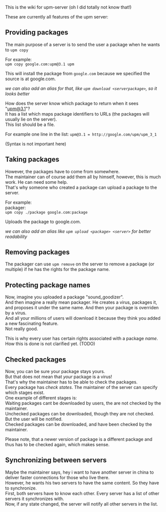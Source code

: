 This is the wiki for upm-server (oh I did totally not know that!)

These are currently all features of the upm server:

## Providing packages
The main purpose of a server is to send the user a package when he wants to `upm copy`

For example:  
`upm copy google.com:upm@3.1 upm`

This will install the package from `google.com` because we specified the source is at google.com.

_we can also add an alias for that, like `upm download <serverpackage>`, so it looks better_

How does the server know which package to return when it sees "upm@3.1"?  
It has a list which maps package identifiers to URLs (the packages will usually lie on the server).  
This list should be a file.  

For example one line in the list:
`upm@3.1 = http://google.com/upm/upm_3_1`

(Syntax is not important here)

## Taking packages

However, the packages have to come from somewhere.  
The maintainer can of course add them all by himself, however, this is much work.
He can need some help.  
That's why someone who created a package can upload a package to the server.  

For example:  
packager:  
`upm copy ./package google.com:package`  

Uploads the package to google.com.

*we can also add an alias like `upm upload <package> <server>` for better readability*

## Removing packages
The packager can use `upm remove` on the server to remove a package (or multiple)
if he has the rights for the package name.

## Protecting package names
Now, imagine you uploaded a package "sound_goodizer".  
And then imagine a really mean packager. He creates a virus, packages it, and
proposes it under the same name. And then your package is overriden by a virus.  
And all your millions of users will download it because they think you added a new fascinating feature.  
Not really good.  

This is why every user has certain rights associated with a package *name*.  
How this is done is not clarified yet. (TODO)

## Checked packages

Now, you can be sure your package stays yours.  
But that does not mean that *your* package is a virus!  
That's why the maintainer has to be able to check the packages.  
Every package has *check states*. The maintainer of the server can specify which stages exist.  
One example of different stages is:  
Waiting packages cant be downloaded by users, the are not checked by the maintainer.  
Unchecked packages can be downloaded, though they are not checked. But the user will
be notified.  
Checked packages can be downloaded, and have been checked by the maintainer.  

Please note, that a newer version of package is a different package and thus has to be checked again, which makes sense.

## Synchronizing between servers
Maybe the maintainer says, hey i want to have another server in china to deliver faster connections for those who live there.  
However, he wants his two servers to have the same content. So they have to synchronize.  
First, both servers have to know each other. Every server has a list of other servers it synchronizes with.  
Now, if any state changed, the server will notify all other servers in the list.  
